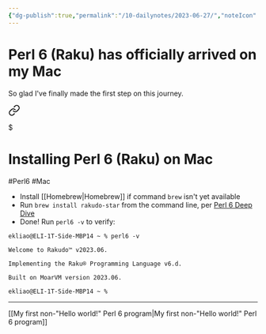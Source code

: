 ```yaml
---
{"dg-publish":true,"permalink":"/10-dailynotes/2023-06-27/","noteIcon":"2","created":"","updated":""}
---
```


# Perl 6 (Raku) has officially arrived on my Mac

So glad I've finally made the first step on this journey.


<div class="transclusion internal-embed is-loaded"><a class="markdown-embed-link" href="/installing-perl-6-raku-on-mac/" aria-label="Open link"><svg xmlns="http://www.w3.org/2000/svg" width="24" height="24" viewBox="0 0 24 24" fill="none" stroke="currentColor" stroke-width="2" stroke-linecap="round" stroke-linejoin="round" class="svg-icon lucide-link"><path d="M10 13a5 5 0 0 0 7.54.54l3-3a5 5 0 0 0-7.07-7.07l-1.72 1.71"></path><path d="M14 11a5 5 0 0 0-7.54-.54l-3 3a5 5 0 0 0 7.07 7.07l1.71-1.71"></path></svg></a><div class="markdown-embed">

$<div class="markdown-embed-title">

# Installing Perl 6 (Raku) on Mac

</div>



#Perl6
#Mac 

- Install [[Homebrew\|Homebrew]] if command `brew` isn't yet available
- Run `brew install rakudo-star` from the command line, per [Perl 6 Deep Dive](https://subscription.packtpub.com/book/programming/9781787282049/1/ch01lvl1sec06/working-with-rakudo-star)
- Done! Run `perl6 -v` to verify:
```
ekliao@ELI-1T-Side-MBP14 ~ % perl6 -v

Welcome to Rakudo™ v2023.06.

Implementing the Raku® Programming Language v6.d.

Built on MoarVM version 2023.06.

ekliao@ELI-1T-Side-MBP14 ~ %
```

---
[[My first non-"Hello world!" Perl 6 program\|My first non-"Hello world!" Perl 6 program]]


</div></div>
